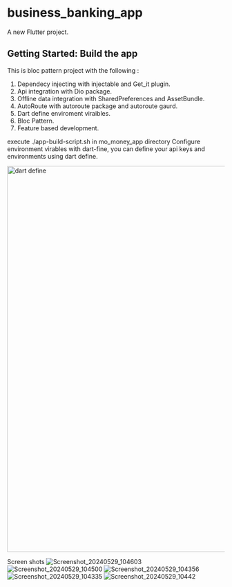 # business_banking_app

A new Flutter project.

## Getting Started: Build the app
This is bloc pattern project with the following :
1. Dependecy injecting with injectable and Get_it plugin. 
2. Api integration with Dio package.
3. Offline data integration with SharedPreferences and AssetBundle.
4. AutoRoute with autoroute package and autoroute gaurd.
5. Dart define enviroment viraibles.
6. Bloc Pattern.
7. Feature based development.

execute  ./app-build-script.sh in mo_money_app directory
Configure environment virables with dart-fine, you can define your api keys and environments using dart define.

<img width="891" alt="dart define" src="https://github.com/khayavena/mo_money_app/assets/51627821/cfb9af11-4ebc-4559-b537-a4b51ff1adf7">

Screen shots
![Screenshot_20240529_104603](https://github.com/khayavena/mo_money_app/assets/51627821/b20c63fa-fcf0-4241-ab75-a15e8d6bf2c3)
![Screenshot_20240529_104500](https://github.com/khayavena/mo_money_app/assets/51627821/211073e6-406d-42f4-a8b5-09f95d04a9d7)
![Screenshot_20240529_104356](https://github.com/khayavena/mo_money_app/assets/51627821/267e2c4b-11ab-4b75-b58f-b4be7e2372c5)
![Screenshot_20240529_104335](https://github.com/khayavena/mo_money_app/assets/51627821/302ebe61-551a-4232-9c8f-b0615dcb48d3)
![Screenshot_20240529_10442](https://github.com/khayavena/mo_money_app/assets/51627821/befceae3-c391-4c74-b5cc-32ae9521af4a)
